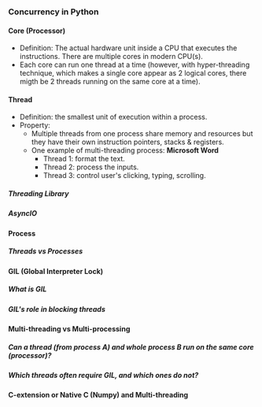 ### Concurrency in Python

#### Core (Processor)
- Definition: The actual hardware unit inside a CPU that executes the instructions. There are multiple cores in modern CPU(s).
- Each core can run one thread at a time (however, with hyper-threading technique, which makes a single core appear as 2 logical cores, there migth be 2 threads running on the same core at a time).

#### Thread
- Definition: the smallest unit of execution within a process. 
- Property: 
    - Multiple threads from one process share memory and resources but they have their own instruction pointers, stacks & registers.
    - One example of multi-threading process: **Microsoft Word**
        - Thread 1: format the text.
        - Thread 2: process the inputs.
        - Thread 3: control user's clicking, typing, scrolling.
        
##### Threading Library
##### AsyncIO

#### Process
##### Threads vs Processes


#### GIL (Global Interpreter Lock)
##### What is GIL
##### GIL's role in blocking threads


#### Multi-threading vs Multi-processing
##### Can a thread (from process A) and whole process B run on the same core (processor)?
##### Which threads often require GIL, and which ones do not?

#### C-extension or Native C (Numpy) and Multi-threading

